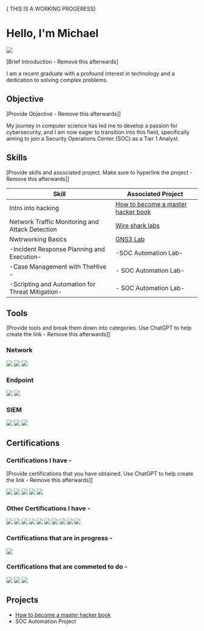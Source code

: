 ( THIS IS A WORKING PROGERESS)

# Hello, I'm Michael
<a href="https://www.linkedin.com/in/michael-john-nolan-"><img src="https://img.shields.io/badge/-LinkedIn-0072b1?&style=for-the-badge&logo=linkedin&logoColor=white" /></a>

[Brief Introduction - Remove this afterwards]

I am a recent graduate with a profound interest in technology and a dedication to solving complex problems.

## Objective
[Provide Objective - Remove this afterwards]]

My journey in computer science has led me to develop a passion for cybersecurity, and I am now eager to transition into this field, specifically aiming to join a Security Operations Center (SOC) as a Tier 1 Analyst.

## Skills
[Provide skills and associated project. Make sure to hyperlink the project - Remove this afterwards]]

| Skill                                         | Associated Project         |
|-----------------------------------------------|----------------------------|
| Intro into hacking         | <a href="https://github.com/MichaelNolan80/Getting-Started/tree/main">How to become a master hacker book</a>|
| Network Traffic Monitoring and Attack Detection | <a href="https://google.com">Wire shark labs</a>|
| Nwtrworking Basics      |  <a href="https://google.com">GNS3 Lab</a>|
| -Incident Response Planning and Execution-      | -SOC Automation Lab-|
| -Case Management with TheHive    -              |- SOC Automation Lab-|
| -Scripting and Automation for Threat Mitigation- |- SOC Automation Lab-|

## Tools
[Provide tools and break them down into categories. Use ChatGPT to help create the link - Remove this afterwards]]

### Network
<div>
    <img src="https://img.shields.io/badge/-Wireshark-1679A7?&style=for-the-badge&logo=Wireshark&logoColor=white" />
    <img src="https://img.shields.io/badge/-Suricata-EF3B2D?&style=for-the-badge&logo=Suricata&logoColor=white" />
    <img src="https://img.shields.io/badge/-Zeek-777BB4?&style=for-the-badge&logo=Zeek&logoColor=white" />
</div>

### Endpoint
<div>
    <img src="https://img.shields.io/badge/-Microsoft_Defender_for_Endpoint-00A4EF?&style=for-the-badge&logo=Microsoft&logoColor=white" />
    <img src="https://img.shields.io/badge/-Velociraptor-4B275F?&style=for-the-badge&logo=Velociraptor&logoColor=white" />
</div>

### SIEM
<div>
    <img src="https://img.shields.io/badge/-Microsoft_Sentinel-0078D4?&style=for-the-badge&logo=Microsoft&logoColor=white" />
    <img src="https://img.shields.io/badge/-Splunk-000000?&style=for-the-badge&logo=Splunk&logoColor=white" />
    <img src="https://img.shields.io/badge/-Elastic-005571?&style=for-the-badge&logo=Elastic&logoColor=white" />
</div>

## Certifications

### Certifications I have - 
[Provide certifications that you have obtained. Use ChatGPT to help create the link - Remove this afterwards]]
<div>
<img src="https://img.shields.io/badge/-Network%2B-007ACC?&style=for-the-badge&logo=CompTIA&logoColor=white" />
<img src="https://img.shields.io/badge/NCFE_Level_2_Principles_of_Cyber_Security-005F6A?&style=for-the-badge&logo=graduation-cap&logoColor=white" />
<img src="https://img.shields.io/badge/Google_Cybersecurity-4285F4?&style=for-the-badge&logo=google&logoColor=white" />
<img src="https://img.shields.io/badge/MikroTik_MTCNA-0061F2?&style=for-the-badge&logo=mikrotik&logoColor=white" />
<img src="https://img.shields.io/badge/MikroTik_MTCRE-0061F2?&style=for-the-badge&logo=mikrotik&logoColor=white" />
</div>


### Other Certifications I have - 

<div>
<img src="https://img.shields.io/badge/IPAF_1b-004B87?&style=for-the-badge&logo=graduation-cap&logoColor=white" />
<img src="https://img.shields.io/badge/IPAF_3b-004B87?&style=for-the-badge&logo=graduation-cap&logoColor=white" /> 
<img src="https://img.shields.io/badge/TTS1U_MATS_Rooftop_Worker_Safety_and_Access-FF6600?&style=for-the-badge&logo=people&logoColor=white" />
<img src="https://img.shields.io/badge/TSK4U_RF_Hazards-FF0000?&style=for-the-badge&logo=radio&logoColor=white" /> 
<img src="https://img.shields.io/badge/TTS2UR_MATS_Tower_Climbing_and_Rescue-FF4500?&style=for-the-badge&logo=mountain&logoColor=white" /> 
<img src="https://img.shields.io/badge/Qualsafe_Level_3_Award_in_Emergency_First_Aid_at_Work_(RQF)-32CD32?&style=for-the-badge&logo=first-aid&logoColor=white" /> 
<img src="https://img.shields.io/badge/NRSWA_O1_Signing_Lighting_Guarding-FFD700?&style=for-the-badge&logo=traffic-light&logoColor=white" /> 
<img src="https://img.shields.io/badge/S7_PIA_Sub_Duct_and_Cable_Installation_Underground-2E8B57?&style=for-the-badge&logo=build&logoColor=white"  /> 
<img src="https://img.shields.io/badge/SA002_Underground_Safety-00008B?&style=for-the-badge&logo=helmet-safety&logoColor=white" /> 

<img src="https://img.shields.io/badge/ENHANCED_DBS-1E90FF?&style=for-the-badge&logo=shield&logoColor=white" />
</div>


### Certifications that are in progress  - 

<div>
<img src="https://img.shields.io/badge/-Security%2B-FF0000?&style=for-the-badge&logo=CompTIA&logoColor=white" />

</div>

### Certifications that are commeted to do  - 

<div>
 <img src="https://img.shields.io/badge/Certified_Ethical_Hacker_(CEH)-5A5A5A?&style=for-the-badge&logo=hackerrank&logoColor=white" />
 <img src="https://img.shields.io/badge/CompTIA_PenTest%2B-009CDE?&style=for-the-badge&logo=comptia&logoColor=white" />
 <img src="https://img.shields.io/badge/CompTIA_CySA%2B-009CDE?&style=for-the-badge&logo=comptia&logoColor=white" />
 
</div>

## Projects
- <a href="https://github.com/MichaelNolan80/Getting-Started/tree/main">How to become a master hacker book</a>
- SOC Automation Project

